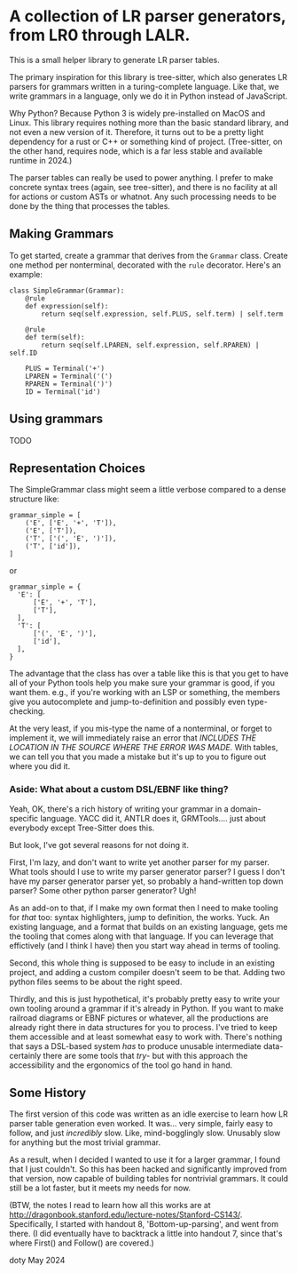 # A collection of LR parser generators, from LR0 through LALR.

This is a small helper library to generate LR parser tables.

The primary inspiration for this library is tree-sitter, which also generates
LR parsers for grammars written in a turing-complete language. Like that, we
write grammars in a language, only we do it in Python instead of JavaScript.

Why Python? Because Python 3 is widely pre-installed on MacOS and Linux. This
library requires nothing more than the basic standard library, and not even a
new version of it. Therefore, it turns out to be a pretty light dependency for
a rust or C++ or something kind of project. (Tree-sitter, on the other hand,
requires node, which is a far less stable and available runtime in 2024.)

The parser tables can really be used to power anything. I prefer to make
concrete syntax trees (again, see tree-sitter), and there is no facility at all
for actions or custom ASTs or whatnot. Any such processing needs to be done by
the thing that processes the tables.

## Making Grammars

To get started, create a grammar that derives from the `Grammar` class. Create
one method per nonterminal, decorated with the `rule` decorator. Here's an
example:


    class SimpleGrammar(Grammar):
        @rule
        def expression(self):
            return seq(self.expression, self.PLUS, self.term) | self.term

        @rule
        def term(self):
            return seq(self.LPAREN, self.expression, self.RPAREN) | self.ID

        PLUS = Terminal('+')
        LPAREN = Terminal('(')
        RPAREN = Terminal(')')
        ID = Terminal('id')


## Using grammars

TODO

## Representation Choices

The SimpleGrammar class might seem a little verbose compared to a dense
structure like:

    grammar_simple = [
        ('E', ['E', '+', 'T']),
        ('E', ['T']),
        ('T', ['(', 'E', ')']),
        ('T', ['id']),
    ]

or

    grammar_simple = {
      'E': [
          ['E', '+', 'T'],
          ['T'],
      ],
      'T': [
          ['(', 'E', ')'],
          ['id'],
      ],
    }


The advantage that the class has over a table like this is that you get to have
all of your Python tools help you make sure your grammar is good, if you want
them. e.g., if you're working with an LSP or something, the members give you
autocomplete and jump-to-definition and possibly even type-checking.

At the very least, if you mis-type the name of a nonterminal, or forget to
implement it, we will immediately raise an error that *INCLUDES THE LOCATION IN
THE SOURCE WHERE THE ERROR WAS MADE.* With tables, we can tell you that you
made a mistake but it's up to you to figure out where you did it.

### Aside: What about a custom DSL/EBNF like thing?

Yeah, OK, there's a rich history of writing your grammar in a domain-specific
language. YACC did it, ANTLR does it, GRMTools.... just about everybody except
Tree-Sitter does this.

But look, I've got several reasons for not doing it.

First, I'm lazy, and don't want to write yet another parser for my parser. What
tools should I use to write my parser generator parser? I guess I don't have my
parser generator parser yet, so probably a hand-written top down parser? Some
other python parser generator? Ugh!

As an add-on to that, if I make my own format then I need to make tooling for
*that* too: syntax highlighters, jump to definition, the works. Yuck. An
existing language, and a format that builds on an existing language, gets me the
tooling that comes along with that language. If you can leverage that
effictively (and I think I have) then you start way ahead in terms of tooling.

Second, this whole thing is supposed to be easy to include in an existing
project, and adding a custom compiler doesn't seem to be that. Adding two python
files seems to be about the right speed.

Thirdly, and this is just hypothetical, it's probably pretty easy to write your
own tooling around a grammar if it's already in Python. If you want to make
railroad diagrams or EBNF pictures or whatever, all the productions are already
right there in data structures for you to process. I've tried to keep them
accessible and at least somewhat easy to work with. There's nothing that says a
DSL-based system *has* to produce unusable intermediate data- certainly there
are some tools that *try*- but with this approach the accessibility and the
ergonomics of the tool go hand in hand.

## Some History

The first version of this code was written as an idle exercise to learn how LR
parser table generation even worked. It was... very simple, fairly easy to
follow, and just *incredibly* slow. Like, mind-bogglingly slow. Unusably slow
for anything but the most trivial grammar.

As a result, when I decided I wanted to use it for a larger grammar, I found that
I just couldn't. So this has been hacked and significantly improved from that
version, now capable of building tables for nontrivial grammars. It could still
be a lot faster, but it meets my needs for now.

(BTW, the notes I read to learn how all this works are at
http://dragonbook.stanford.edu/lecture-notes/Stanford-CS143/. Specifically,
I started with handout 8, 'Bottom-up-parsing', and went from there. (I did
eventually have to backtrack a little into handout 7, since that's where
First() and Follow() are covered.)

doty
May 2024
